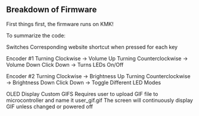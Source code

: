 ## Breakdown of Firmware

First things first, the firmware runs on KMK!

To summarize the code:

Switches
Corresponding website shortcut when pressed for each key

Encoder #1
Turning Clockwise -> Volume Up
Turning Counterclockwise -> Volume Down
Click Down -> Turns LEDs On/Off

Encoder #2
Turning Clockwise -> Brightness Up
Turning Counterclockwise -> Brightness Down
Click Down -> Toggle Different LED Modes

OLED
Display Custom GIFS
Requires user to upload GIF file to microcontroller and name it user_gif.gif
The screen will continuously display GIF unless changed or powered off